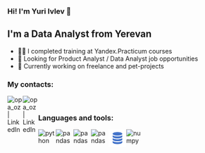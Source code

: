 ### Hi! I'm Yuri Ivlev 👋

## I'm a Data Analyst from Yerevan
- 👩‍💻 I completed training at Yandex.Practicum courses
- 🔎 Looking for Product Analyst / Data Analyst job opportunities
- 💫 Сurrently working on freelance and pet-projects
### My contacts:
[<img align="left" alt="opa_oz | LinkedIn" width="35px" src="https://img.icons8.com/?size=512&id=9R1sV3QvY18K&format=png" />](https://t.me/yuriy_ivlev)
[<img align="left" alt="opa_oz | LinkedIn" width="35px" src="https://img.icons8.com/?size=512&id=124377&format=png" />](mailto:ivlev1305@gmail.com)

<br />

### Languages and tools:
<img align="left" alt="python" width="40px" src="https://cdn.jsdelivr.net/gh/devicons/devicon/icons/python/python-original-wordmark.svg" />
<img align="left" alt="pandas" width="40px" src="https://cdn.jsdelivr.net/gh/devicons/devicon/icons/postgresql/postgresql-original.svg" />
<img align="left" alt="pandas" width="40px" src="https://cdn.jsdelivr.net/gh/devicons/devicon/icons/jupyter/jupyter-original-wordmark.svg" />
<img align="left" alt="pandas" width="40px" src="https://cdn.jsdelivr.net/gh/devicons/devicon/icons/pandas/pandas-original-wordmark.svg" />
<img align="left" alt="" width="40px" src="https://img.icons8.com/?size=512&id=9Kvi1p1F0tUo&format=png" />
<img align="left" alt="" width="40px" src="https://seaborn.pydata.org/_images/logo-tall-lightbg.svg" />
<img align="left" alt="" width="40px" src="https://matplotlib.org/stable/_images/sphx_glr_logos2_001.png" />
<img align="left" alt="" width="40px" src="https://mobilitydb.com/images/plotly.png" />
<img align="left" alt="jupiter" width="40px" src="https://raw.githubusercontent.com/github/explore/80688e429a7d4ef2fca1e82350fe8e3517d3494d/topics/sql/sql.png" />
<img align="left" alt="" width="40px" src="https://seeklogo.com/images/S/scipy-logo-7D9F267684-seeklogo.com.png" />
<img align="left" alt="" width="40px" src="https://dbeaver.io/wp-content/uploads/2015/09/beaver-head.png" />
<img align="left" alt="numpy" width="40px" src="https://cdn.jsdelivr.net/gh/devicons/devicon/icons/numpy/numpy-original.svg" />





<br />
<br />
